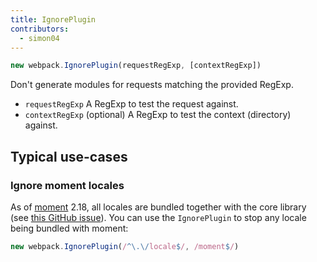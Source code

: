 ```yaml
---
title: IgnorePlugin
contributors:
  - simon04
---
```


```js
new webpack.IgnorePlugin(requestRegExp, [contextRegExp])
```

Don't generate modules for requests matching the provided RegExp.

* `requestRegExp` A RegExp to test the request against.
* `contextRegExp` (optional) A RegExp to test the context (directory) against.

## Typical use-cases

### Ignore moment locales

As of [moment](https://momentjs.com/) 2.18, all locales are bundled together with the core library (see [this GitHub issue](https://github.com/moment/moment/issues/2373)). You can use the `IgnorePlugin` to stop any locale being bundled with moment:

```js
new webpack.IgnorePlugin(/^\.\/locale$/, /moment$/)
```
